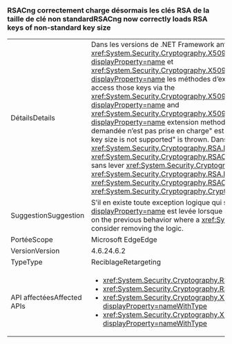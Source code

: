 ### <a name="rsacng-now-correctly-loads-rsa-keys-of-non-standard-key-size"></a><span data-ttu-id="9b7d1-101">RSACng correctement charge désormais les clés RSA de la taille de clé non standard</span><span class="sxs-lookup"><span data-stu-id="9b7d1-101">RSACng now correctly loads RSA keys of non-standard key size</span></span>

|   |   |
|---|---|
|<span data-ttu-id="9b7d1-102">Détails</span><span class="sxs-lookup"><span data-stu-id="9b7d1-102">Details</span></span>|<span data-ttu-id="9b7d1-103">Dans les versions de .NET Framework antérieures 4.6.2, les clients avec des tailles de clé non standard pour les certificats RSA ne peuvent pas accéder à ces clés via la <xref:System.Security.Cryptography.X509Certificates.RSACertificateExtensions.GetRSAPublicKey(System.Security.Cryptography.X509Certificates.X509Certificate2)?displayProperty=name> et <xref:System.Security.Cryptography.X509Certificates.RSACertificateExtensions.GetRSAPrivateKey(System.Security.Cryptography.X509Certificates.X509Certificate2)?displayProperty=name> les méthodes d’extension.</span><span class="sxs-lookup"><span data-stu-id="9b7d1-103">In .NET Framework versions prior to 4.6.2, customers with non-standard key sizes for RSA certificates are unable to access those keys via the <xref:System.Security.Cryptography.X509Certificates.RSACertificateExtensions.GetRSAPublicKey(System.Security.Cryptography.X509Certificates.X509Certificate2)?displayProperty=name> and <xref:System.Security.Cryptography.X509Certificates.RSACertificateExtensions.GetRSAPrivateKey(System.Security.Cryptography.X509Certificates.X509Certificate2)?displayProperty=name> extension methods.</span></span>  <span data-ttu-id="9b7d1-104">A <xref:System.Security.Cryptography.CryptographicException?displayProperty=name> avec le message &quot;la taille de clé demandée n’est pas prise en charge&quot; est levée.</span><span class="sxs-lookup"><span data-stu-id="9b7d1-104">A <xref:System.Security.Cryptography.CryptographicException?displayProperty=name> with the message &quot;The requested key size is not supported&quot; is thrown.</span></span> <span data-ttu-id="9b7d1-105">Dans .NET Framework 4.6.2 ce problème a été résolu.</span><span class="sxs-lookup"><span data-stu-id="9b7d1-105">In .NET Framework 4.6.2 this issue has been fixed.</span></span> <span data-ttu-id="9b7d1-106">De même, <xref:System.Security.Cryptography.RSA.ImportParameters(System.Security.Cryptography.RSAParameters)> et <xref:System.Security.Cryptography.RSACng.ImportParameters(System.Security.Cryptography.RSAParameters)> à présent travailler avec des tailles de clé non standard sans lever <xref:System.Security.Cryptography.CryptographicException?displayProperty=name>s.</span><span class="sxs-lookup"><span data-stu-id="9b7d1-106">Similarly, <xref:System.Security.Cryptography.RSA.ImportParameters(System.Security.Cryptography.RSAParameters)> and <xref:System.Security.Cryptography.RSACng.ImportParameters(System.Security.Cryptography.RSAParameters)> now work with non-standard key sizes without throwing <xref:System.Security.Cryptography.CryptographicException?displayProperty=name>s.</span></span>|
|<span data-ttu-id="9b7d1-107">Suggestion</span><span class="sxs-lookup"><span data-stu-id="9b7d1-107">Suggestion</span></span>|<span data-ttu-id="9b7d1-108">S’il en existe toute exception logique qui s’appuie sur le comportement précédent de gestion où un <xref:System.Security.Cryptography.CryptographicException?displayProperty=name> est levée lorsque les tailles de clé non standard sont utilisées, envisagez de supprimer la logique.</span><span class="sxs-lookup"><span data-stu-id="9b7d1-108">If there is any exception handling logic that relies on the previous behavior where a <xref:System.Security.Cryptography.CryptographicException?displayProperty=name> is thrown when non-standard key sizes are used, consider removing the logic.</span></span>|
|<span data-ttu-id="9b7d1-109">Portée</span><span class="sxs-lookup"><span data-stu-id="9b7d1-109">Scope</span></span>|<span data-ttu-id="9b7d1-110">Microsoft Edge</span><span class="sxs-lookup"><span data-stu-id="9b7d1-110">Edge</span></span>|
|<span data-ttu-id="9b7d1-111">Version</span><span class="sxs-lookup"><span data-stu-id="9b7d1-111">Version</span></span>|<span data-ttu-id="9b7d1-112">4.6.2</span><span class="sxs-lookup"><span data-stu-id="9b7d1-112">4.6.2</span></span>|
|<span data-ttu-id="9b7d1-113">Type</span><span class="sxs-lookup"><span data-stu-id="9b7d1-113">Type</span></span>|<span data-ttu-id="9b7d1-114">Reciblage</span><span class="sxs-lookup"><span data-stu-id="9b7d1-114">Retargeting</span></span>|
|<span data-ttu-id="9b7d1-115">API affectées</span><span class="sxs-lookup"><span data-stu-id="9b7d1-115">Affected APIs</span></span>|<ul><li><xref:System.Security.Cryptography.RSA.ImportParameters(System.Security.Cryptography.RSAParameters)?displayProperty=nameWithType></li><li><xref:System.Security.Cryptography.RSACng.ImportParameters(System.Security.Cryptography.RSAParameters)?displayProperty=nameWithType></li><li><xref:System.Security.Cryptography.X509Certificates.RSACertificateExtensions.GetRSAPrivateKey(System.Security.Cryptography.X509Certificates.X509Certificate2)?displayProperty=nameWithType></li><li><xref:System.Security.Cryptography.X509Certificates.RSACertificateExtensions.GetRSAPublicKey(System.Security.Cryptography.X509Certificates.X509Certificate2)?displayProperty=nameWithType></li></ul>|

